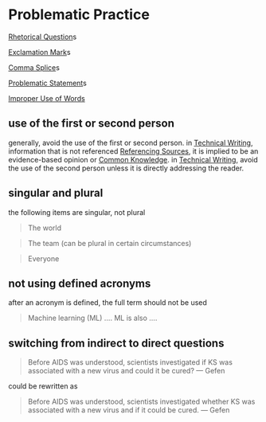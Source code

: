 # Problematic Practice

[Rhetorical Question](Rhetorical%20Question%206e7397c1a52a4c6dbfe83babb29ec8fe.md)s

[Exclamation Mark](Exclamation%20Mark%2052562877b8ff4a12ac5262dd59b7d9b1.md)s

[Comma Splice](Comma%20Splice%203c505cfc7c8d42c8848e5d371b66b1fe.md)s

[Problematic Statement](Problematic%20Statement%200ee3231c1df244a49d79c60f5dd6dcd4.md)s

[Improper Use of Words](Improper%20Use%20of%20Words%207a7eb54f82ad449e8d66309aac10e99f.md)

## use of the first or second person

generally, avoid the use of the first or second person. in [Technical Writing](Technical%20Writing%206c4e93f1d55a4771a4a90adf26ce1594.md), information that is not referenced [Referencing Sources](Referencing%20Sources%209dbf35909a594ff1aa3f82c6505af71f.md), it is implied to be an evidence-based opinion or [Common Knowledge](Common%20Knowledge%20a78b6ca3cc174e11934bd730fbd406e9.md). in [Technical Writing](Technical%20Writing%206c4e93f1d55a4771a4a90adf26ce1594.md), avoid the use of the second person unless it is directly addressing the reader.

## singular and plural

the following items are singular, not plural

> The world
> 

> The team (can be plural in certain circumstances)
> 

> Everyone
> 

## not using defined acronyms

after an acronym is defined, the full term should not be used

> Machine learning (ML) $\dots$. ML is also $\dots$.
> 

## switching from indirect to direct questions

> Before AIDS was understood, scientists investigated if KS was associated with a new virus and could it be cured? — Gefen
> 

could be rewritten as

> Before AIDS was understood, scientists investigated whether KS was associated with a new virus and if it could be cured. — Gefen
>